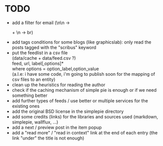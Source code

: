 # TODO

- add a filter for email (\n\n -> </p><p> + \n -> br)
- add tags conditions for some blogs (like graphicslab): only read the posts tagged with the "scribus" keyword
- put the feedlist in a csv file<br>
  (data/cache + data/feed.csv ?)<br>
  feed, url, label[,options]*<br>
  where options = option_label,option_value<br>
  (a.l.e: i have some code, i'm going to publish soon for the mapping of csv files to an entity)
- clean up the heuristics for reading the author
- check if the caching mechanism of simple pie is enough or if we need something better
- add further types of feeds / use better or multiple services for the existing ones
- add the original BSD license in the simplepie directory
- add some credits (links) for the libraries and sources used (markdown, simplepie, wallflux, ...)
- add a next / preview post in the item popup
- add a "read more" / "read in context" link at the end of each entry (the link "under" the title is not enough)
